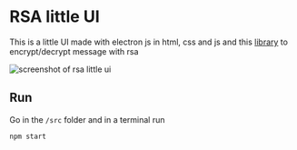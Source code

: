 # RSA little UI

This is a little UI made with electron js in html, css and js  and this [library](https://github.com/travist/jsencrypt) to encrypt/decrypt message with rsa

<img src="https://raw.githubusercontent.com/allEyezOnCode/Little-RSA-ui/master/images/screenshot.png" alt="screenshot of rsa little ui">


## Run
Go in the `/src` folder and in a terminal run

```
npm start
```
